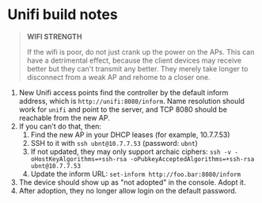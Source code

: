 # Unifi build notes

> **WIFI STRENGTH**
>
> If the wifi is poor, do not just crank up the power on the APs. This can have a detrimental effect, because the client devices may receive better but they can't transmit any better. They merely take longer to disconnect from a weak AP and rehome to a closer one.

1. New Unifi access points find the controller by the default inform address, which is `http://unifi:8080/inform`. Name resolution should work for `unifi` and point to the server, and TCP 8080 should be reachable from the new AP.
2. If you can't do that, then:
    1. Find the new AP in your DHCP leases (for example, 10.7.7.53)
    2. SSH to it with `ssh ubnt@10.7.7.53` (password: `ubnt`)
    3. If not updated, they may only support archaic ciphers: `ssh -v -oHostKeyAlgorithms=+ssh-rsa -oPubkeyAcceptedAlgorithms=+ssh-rsa ubnt@10.7.7.53`
    4. Update the inform URL: `set-inform http://foo.bar:8080/inform`
3. The device should show up as "not adopted" in the console. Adopt it.
4. After adoption, they no longer allow login on the default password.
